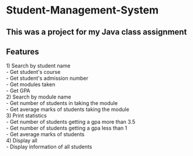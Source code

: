 # Student-Management-System
<h2>This was a project for my Java class assignment</h2>

<h2>Features</h2>
<p>
1) Search by student name <br>
  - Get student's course <br>
  - Get student's admission number <br>
  - Get modules taken <br>
  - Get GPA <br>
2) Search by module name <br>
  - Get number of students in taking the module <br>
  - Get average marks of students taking the module <br>
3) Print statistics <br>
  - Get number of students getting a gpa more than 3.5 <br>
  - Get number of students getting a gpa less than 1 <br>
  - Get average marks of students <br>
4) Display all <br>
  - Display information of all students <br>
</p>

